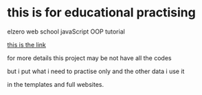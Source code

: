 # this is for educational practising 

elzero web school javaScript OOP tutorial 

[this is the link](https://www.youtube.com/playlist?list=PLDoPjvoNmBAzLyvrWPwMw6bbBlTwPxgLF)

for more details this project may be not have all the codes

but i put what i need to practise only and the other data i use it

in the templates and full websites.
